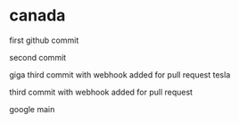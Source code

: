 # canada

first github commit

second commit

 giga
third commit with webhook added for pull request tesla

third commit with webhook added for pull request

google
 main
